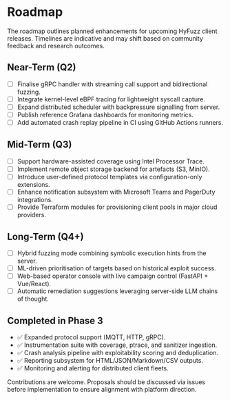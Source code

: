 # Roadmap

The roadmap outlines planned enhancements for upcoming HyFuzz client releases. Timelines are indicative
and may shift based on community feedback and research outcomes.

## Near-Term (Q2)

- [ ] Finalise gRPC handler with streaming call support and bidirectional fuzzing.
- [ ] Integrate kernel-level eBPF tracing for lightweight syscall capture.
- [ ] Expand distributed scheduler with backpressure signalling from server.
- [ ] Publish reference Grafana dashboards for monitoring metrics.
- [ ] Add automated crash replay pipeline in CI using GitHub Actions runners.

## Mid-Term (Q3)

- [ ] Support hardware-assisted coverage using Intel Processor Trace.
- [ ] Implement remote object storage backend for artefacts (S3, MinIO).
- [ ] Introduce user-defined protocol templates via configuration-only extensions.
- [ ] Enhance notification subsystem with Microsoft Teams and PagerDuty integrations.
- [ ] Provide Terraform modules for provisioning client pools in major cloud providers.

## Long-Term (Q4+)

- [ ] Hybrid fuzzing mode combining symbolic execution hints from the server.
- [ ] ML-driven prioritisation of targets based on historical exploit success.
- [ ] Web-based operator console with live campaign control (FastAPI + Vue/React).
- [ ] Automatic remediation suggestions leveraging server-side LLM chains of thought.

## Completed in Phase 3

- ✅ Expanded protocol support (MQTT, HTTP, gRPC).
- ✅ Instrumentation suite with coverage, ptrace, and sanitizer ingestion.
- ✅ Crash analysis pipeline with exploitability scoring and deduplication.
- ✅ Reporting subsystem for HTML/JSON/Markdown/CSV outputs.
- ✅ Monitoring and alerting for distributed client fleets.

Contributions are welcome. Proposals should be discussed via issues before implementation to ensure
alignment with platform direction.
